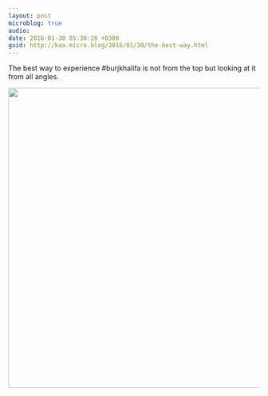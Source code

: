 ```yaml
---
layout: post
microblog: true
audio: 
date: 2016-01-30 05:30:28 +0300
guid: http://kaa.micro.blog/2016/01/30/the-best-way.html
---
```

The best way to experience #burjkhalifa is not from the top but looking at it from all angles.

<img src="http://www.kaa.bz/uploads/2018/969902dc18.jpg" width="600" height="600" />
